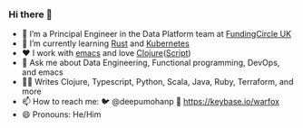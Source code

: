 ### Hi there 👋


- 🔭 I’m a Principal Engineer in the Data Platform team at [FundingCircle UK](https://www.fundingcircle.com/uk/)
- 🌱 I’m currently learning [Rust](https://www.rust-lang.org) and [Kubernetes](https://kubernetes.io/)
- :heart: I work with [emacs](https://www.gnu.org/software/emacs/) and love [Clojure](https://clojure.org/)([Script](https://clojurescript.org/))
- 💬 Ask me about Data Engineering, Functional programming, DevOps, and emacs
- :mage_man: Writes Clojure, Typescript, Python, Scala, Java, Ruby, Terraform, and more
- 📫 How to reach me: 🐦 @deepumohanp 🔑 https://keybase.io/warfox
- 😄 Pronouns: He/Him

